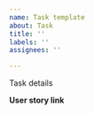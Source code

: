 ```yaml
---
name: Task template
about: Task
title: ''
labels: ''
assignees: ''

---
```


Task details

**User story link**
